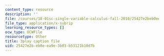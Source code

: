 ```yaml
---
content_type: resource
description: ''
file: /courses/18-01sc-single-variable-calculus-fall-2010/25427e2beb0eea9e3b03b53121b10d7b_--lPz7VFnKI.srt
file_type: application/x-subrip
learning_resource_types: []
ocw_type: OCWFile
resourcetype: Other
title: 3play caption file
uid: 25427e2b-eb0e-ea9e-3b03-b53121b10d7b
---
```

